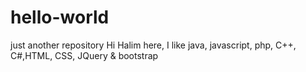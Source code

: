 # hello-world
just another repository
Hi Halim here, I like java, javascript, php, C++, C#,HTML, CSS, JQuery & bootstrap
